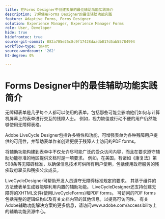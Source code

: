 ```yaml
---
title: 在Forms Designer中创建表单的最佳辅助功能实践简介
description: 了解使用Forms Designer的最佳辅助功能实践
feature: Adaptive Forms, Forms Designer
solution: Experience Manager, Experience Manager Forms
role: User, Developer
hide: true
hidefromtoc: true
source-git-commit: 082a705e25c8c9f17428daadb017d5ab55784994
workflow-type: tm+mt
source-wordcount: '262'
ht-degree: 0%

---
```


# Forms Designer中的最佳辅助功能实践简介

无障碍表单是几乎每个人都可以使用的表单，包括那些可能会影响他们如何与计算机屏幕上的表单进行交互的残障人士。 例如，视力缺佳或行动不便的用户仍然能够使用无障碍表格。

Adobe LiveCycle Designer包括许多特性和功能，可增强表单为各种残障用户提供的可用性，并帮助表单作者创建更便于残障人士访问的PDF forms。

将辅助功能构建到表单中不仅允许尽可能广泛的受众访问内容，而且在要求遵守辅助功能标准的地区提供文档时是一项要求。 例如，在美国，有诸如《康复法》第508条等无障碍标准，以确保信息技术可供所有用户使用，包括使用政府服务的残疾政府雇员和残疾公众成员。

LiveCycleDesigner可帮助开发人员遵守无障碍标准规定的要求。 其基于组件的方法使表单生成器能够利用内置的辅助功能。 LiveCycleDesigner还支持创建无障碍的XHTML文件(使用LiveCycleForms)和PDF forms。 可访问的PDF forms包括完整的逻辑结构以及有关文档内容的其他信息，以提高可访问性。
有关Adobe辅助功能解决方案的更多信息，请访问www.adobe.com/accessibility上的辅助功能资源中心。
